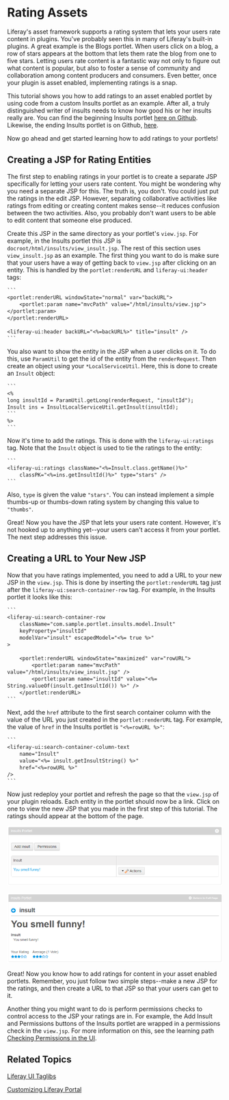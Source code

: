 # Rating Assets

Liferay's asset framework supports a rating system that lets your users rate 
content in plugins. You've probably seen this in many of Liferay's built-in 
plugins. A great example is the Blogs portlet. When users click on a blog, a row 
of stars appears at the bottom that lets them rate the blog from one to five 
stars. Letting users rate content is a fantastic way not only to figure out what 
content is popular, but also to foster a sense of community and collaboration 
among content producers and consumers. Even better, once your plugin is asset 
enabled, implementing ratings is a snap. 

This tutorial shows you how to add ratings to an asset enabled portlet by using 
code from a custom Insults portlet as an example. After all, a truly 
distinguished writer of insults needs to know how good his or her insults really 
are. You can find the beginning Insults portlet [here on Github](https://github.com/ngaskill/liferay-docs/tree/assetfw-tutorials/develop/tutorials/code/asset-framework/begin).
Likewise, the ending Insults portlet is on Github, [here](https://github.com/ngaskill/liferay-docs/tree/assetfw-tutorials/develop/tutorials/code/asset-framework/ratings/end).

Now go ahead and get started learning how to add ratings to your portlets!

## Creating a JSP for Rating Entities

The first step to enabling ratings in your portlet is to create a separate JSP 
specifically for letting your users rate content. You might be wondering why you 
need a separate JSP for this. The truth is, you don't. You could just put the 
ratings in the edit JSP. However, separating collaborative activities like 
ratings from editing or creating content makes sense--it reduces confusion 
between the two activities. Also, you probably don't want users to be able to 
edit content that someone else produced.

Create this JSP in the same directory as your portlet's `view.jsp`. For example, 
in the Insults portlet this JSP is `docroot/html/insults/view_insult.jsp`. The 
rest of this section uses `view_insult.jsp` as an example. The first thing you 
want to do is make sure that your users have a way of getting back to `view.jsp` 
after clicking on an entity. This is handled by the `portlet:renderURL` and 
`liferay-ui:header` tags:

    ```
    <portlet:renderURL windowState="normal" var="backURL">
        <portlet:param name="mvcPath" value="/html/insults/view.jsp"></portlet:param>
    </portlet:renderURL>

    <liferay-ui:header backURL="<%=backURL%>" title="insult" />
    ```
    
You also want to show the entity in the JSP when a user clicks on it. To do 
this, use `ParamUtil` to get the id of the entity from the `renderRequest`. Then 
create an object using your `*LocalServiceUtil`. Here, this is done to create an 
`Insult` object:

    ```
    <%
    long insultId = ParamUtil.getLong(renderRequest, "insultId");
    Insult ins = InsultLocalServiceUtil.getInsult(insultId);
    ```
    %>
    ```
    
Now it's time to add the ratings. This is done with the `liferay-ui:ratings` 
tag. Note that the `Insult` object is used to tie the ratings to the entity:

    ```
    <liferay-ui:ratings className="<%=Insult.class.getName()%>"
        classPK="<%=ins.getInsultId()%>" type="stars" />
    ```

Also, `type` is given the value `"stars"`. You can instead implement a simple 
thumbs-up or thumbs-down rating system by changing this value to `"thumbs"`.

Great! Now you have the JSP that lets your users rate content. However, it's not 
hooked up to anything yet--your users can't access it from your portlet. The 
next step addresses this issue.

## Creating a URL to Your New JSP

Now that you have ratings implemented, you need to add a URL to your new JSP in 
the `view.jsp`. This is done by inserting the `portlet:renderURL` tag just after 
the `liferay-ui:search-container-row` tag. For example, in the Insults portlet 
it looks like this:

    ```
    <liferay-ui:search-container-row
        className="com.sample.portlet.insults.model.Insult"
        keyProperty="insultId"
        modelVar="insult" escapedModel="<%= true %>"
    >
    
        <portlet:renderURL windowState="maximized" var="rowURL">
            <portlet:param name="mvcPath" value="/html/insults/view_insult.jsp" />
            <portlet:param name="insultId" value="<%= String.valueOf(insult.getInsultId()) %>" />
        </portlet:renderURL>
    ```

Next, add the `href` attribute to the first search container column with the 
value of the URL you just created in the `portlet:renderURL` tag. For example, 
the value of `href` in the Insults portlet is `"<%=rowURL %>"`:

    ```
    <liferay-ui:search-container-column-text
        name="Insult"
        value="<%= insult.getInsultString() %>"
        href="<%=rowURL %>"
    />
    ```

Now just redeploy your portlet and refresh the page so that the `view.jsp` of 
your plugin reloads. Each entity in the portlet should now be a link. Click on 
one to view the new JSP that you made in the first step of this tutorial. The 
ratings should appear at the bottom of the page.

![Figure 1: Entities in portlets appear as links after implementing ratings.](../../images/asset-fw-ratings-link.png)

![Figure 2: The new JSP lets users rate content in your portlet.](../../images/asset-fw-ratings.png)

Great! Now you know how to add ratings for content in your asset enabled 
portlets. Remember, you just follow two simple steps--make a new JSP for the 
ratings, and then create a URL to that JSP so that your users can get to it. 

Another thing you might want to do is perform permissions checks to control 
access to the JSP your ratings are in. For example, the Add Insult and 
Permissions buttons of the Insults portlet are wrapped in a permissions check in 
the `view.jsp`. For more information on this, see the learning path 
[Checking Permissions in the UI](/learning-paths/-/knowledge_base/6-2/checking-for-permissions-in-the-ui).

## Related Topics

[Liferay UI Taglibs](/tutorials/-/knowledge_base/liferay-ui-taglibs)

[Customizing Liferay Portal](/tutorials/-/knowledge_base/customizing-liferay-portal)
